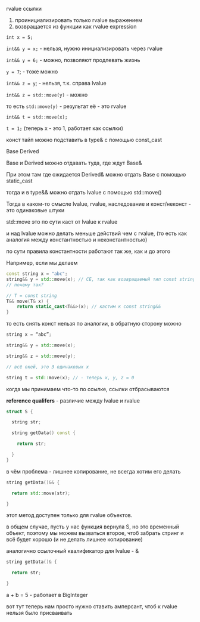 rvalue ссылки

1. проинициализировать только rvalue выражением
2. возвращается из функции как rvalue expression

`int x = 5;`

`int&& y = x;` - нельзя, нужно инициализировать через rvalue

`int&& y = 6;` - можно, позволяют продлевать жизнь

`y = 7`; - тоже можно

`int&& z = y`; - нельзя, т.к. справа lvalue

`int&& z = std::move(y)` - можно

то есть `std::move(y)` - результат её - это rvalue

`int&& t = std::move(x);`

`t = 1;` (теперь x - это 1, работает как ссылки)

конст тайп можно подставить в type& с помощью const_cast

Base Derived

Base и Derived можно отдавать туда, где ждут Base&

При этом там где ожидается Derived& можно отдать Base с помощью static_cast

тогда и в type&& можно отдать lvalue с помощью std::move()

Тогда в каком-то смысле lvalue, rvalue, наследование и конст/неконст - это одинаковые штуки

std::move это по сути каст от lvalue к rvalue

и над lvalue можно делать меньше действий чем с rvalue, (то есть как аналогия между константностью и неконстантностью)

по сути правила константности работают так же, как и до этого

Например, если мы делаем
```cpp
const string x = "abc";
string&& y = std::move(x); // CE, так как возвращаемый тип const string&&
// почему так?

// T = const string
T&& move(T& x) {
	return static_cast<T&&>(x); // кастим к const string&&
}
```

то есть снять конст нельзя по аналогии, в обратную сторону можно

```cpp
string x = “abc”;

string&& y = std::move(x);

string&& z = std::move(y);

// всё окей, это 3 одинаковых x

string t = std::move(x); // - теперь x, y, z = 0

```

когда мы принимаем что-то по ссылке, ссылки отбрасываются

**reference qualifers** - различие между lvalue и rvalue

```cpp
struct S {

  string str;

  string getData() const {

    return str;

  }
}
```

в чём проблема - лишнее копирование, не всегда хотим его делать

```cpp
string getData()&& {

  return std::move(str);

}
```
 этот метод доступен только для rvalue объектов.

в общем случае, пусть у нас функция вернула S, но это временный объект, поэтому мы можем вызваться второе, чтоб забрать стринг и всё будет хорошо (и не делать лишнее копирование)

аналогично ссылочный квалификатор для lvalue - &

```cpp
string getData()& {

  return str;

}
```

a + b = 5 - работает в BigInteger

вот тут теперь нам просто нужно ставить амперсант, чтоб к rvalue нельзя было присваивать
